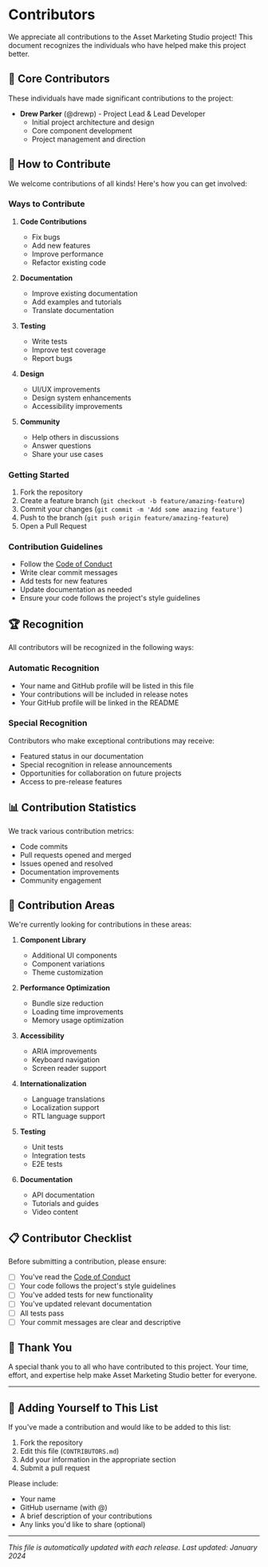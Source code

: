 # Contributors

We appreciate all contributions to the Asset Marketing Studio project! This document recognizes the individuals who have helped make this project better.

## 🌟 Core Contributors

These individuals have made significant contributions to the project:

- **Drew Parker** (@drewp) - Project Lead & Lead Developer
  - Initial project architecture and design
  - Core component development
  - Project management and direction

## 🤝 How to Contribute

We welcome contributions of all kinds! Here's how you can get involved:

### Ways to Contribute

1. **Code Contributions**
   - Fix bugs
   - Add new features
   - Improve performance
   - Refactor existing code

2. **Documentation**
   - Improve existing documentation
   - Add examples and tutorials
   - Translate documentation

3. **Testing**
   - Write tests
   - Improve test coverage
   - Report bugs

4. **Design**
   - UI/UX improvements
   - Design system enhancements
   - Accessibility improvements

5. **Community**
   - Help others in discussions
   - Answer questions
   - Share your use cases

### Getting Started

1. Fork the repository
2. Create a feature branch (`git checkout -b feature/amazing-feature`)
3. Commit your changes (`git commit -m 'Add some amazing feature'`)
4. Push to the branch (`git push origin feature/amazing-feature`)
5. Open a Pull Request

### Contribution Guidelines

- Follow the [Code of Conduct](CODE_OF_CONDUCT.md)
- Write clear commit messages
- Add tests for new features
- Update documentation as needed
- Ensure your code follows the project's style guidelines

## 🏆 Recognition

All contributors will be recognized in the following ways:

### Automatic Recognition

- Your name and GitHub profile will be listed in this file
- Your contributions will be included in release notes
- Your GitHub profile will be linked in the README

### Special Recognition

Contributors who make exceptional contributions may receive:

- Featured status in our documentation
- Special recognition in release announcements
- Opportunities for collaboration on future projects
- Access to pre-release features

## 📊 Contribution Statistics

We track various contribution metrics:

- Code commits
- Pull requests opened and merged
- Issues opened and resolved
- Documentation improvements
- Community engagement

## 🎯 Contribution Areas

We're currently looking for contributions in these areas:

1. **Component Library**
   - Additional UI components
   - Component variations
   - Theme customization

2. **Performance Optimization**
   - Bundle size reduction
   - Loading time improvements
   - Memory usage optimization

3. **Accessibility**
   - ARIA improvements
   - Keyboard navigation
   - Screen reader support

4. **Internationalization**
   - Language translations
   - Localization support
   - RTL language support

5. **Testing**
   - Unit tests
   - Integration tests
   - E2E tests

6. **Documentation**
   - API documentation
   - Tutorials and guides
   - Video content

## 📋 Contributor Checklist

Before submitting a contribution, please ensure:

- [ ] You've read the [Code of Conduct](CODE_OF_CONDUCT.md)
- [ ] Your code follows the project's style guidelines
- [ ] You've added tests for new functionality
- [ ] You've updated relevant documentation
- [ ] All tests pass
- [ ] Your commit messages are clear and descriptive

## 🎉 Thank You

A special thank you to all who have contributed to this project. Your time, effort, and expertise help make Asset Marketing Studio better for everyone.

---

## 📝 Adding Yourself to This List

If you've made a contribution and would like to be added to this list:

1. Fork the repository
2. Edit this file (`CONTRIBUTORS.md`)
3. Add your information in the appropriate section
4. Submit a pull request

Please include:
- Your name
- GitHub username (with @)
- A brief description of your contributions
- Any links you'd like to share (optional)

---

*This file is automatically updated with each release. Last updated: January 2024*